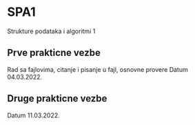 # SPA1
 Strukture podataka i algoritmi 1

## Prve prakticne vezbe
 Rad sa fajlovima, citanje i pisanje u fajl, osnovne provere
 Datum 04.03.2022.

## Druge prakticne vezbe
 
 Datum 11.03.2022.
